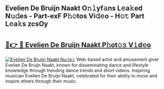 ## Evelien De Bruijn Naakt O𝚗𝚕yf𝚊ns L𝚎a𝚔ed N𝚞𝚍es - Part-exF P𝚑𝚘tos Vi𝚍𝚎o - H𝚘𝚝 Part L𝚎a𝚔s zcsOy

# <h2><a href="http://kfc632.oniu.top/?m=Evelien+De+Bruijn+Naakt">🔗👉 🔴 Evelien De Bruijn Naakt P𝚑ot𝚘𝚜 V𝚒d𝚎o</a></h2>

[![Evelien De Bruijn Naakt Nu𝚍e𝚜](https://i.imgur.com/0qMVB7G.gif)](http://kfc632.oniu.top/?m=Evelien+De+Bruijn+Naakt)
Web-based artist and amusement giver Evelien De Bruijn Naakt, known for disseminating dance and lifestyle knowledge through trending dance trends and short videos. Inspiring musician Evelien De Bruijn Naakt, celebrated for their ability to move and inspire others through their music.  
